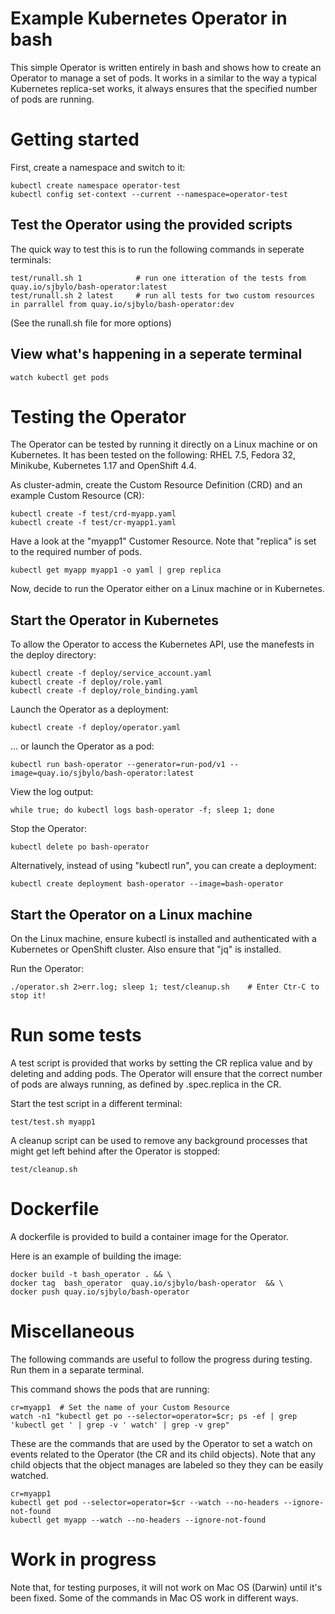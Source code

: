 # Example Kubernetes Operator in bash

This simple Operator is written entirely in bash and shows how to create an Operator to manage a set of pods.  It works in a similar to the way a typical Kubernetes replica-set works, it always ensures that the specified number of pods are running.

# Getting started

First, create a namespace and switch to it:

```
kubectl create namespace operator-test
kubectl config set-context --current --namespace=operator-test
```

## Test the Operator using the provided scripts

The quick way to test this is to run the following commands in seperate terminals:

```
test/runall.sh 1            # run one itteration of the tests from quay.io/sjbylo/bash-operator:latest
test/runall.sh 2 latest     # run all tests for two custom resources in parrallel from quay.io/sjbylo/bash-operator:dev 
```
(See the runall.sh file for more options) 

## View what's happening in a seperate terminal

```
watch kubectl get pods
```

# Testing the Operator

The Operator can be tested by running it directly on a Linux machine or on Kubernetes.  It has been tested on the following: RHEL 7.5, Fedora 32, Minikube, Kubernetes 1.17 and OpenShift 4.4.


As cluster-admin, create the Custom Resource Definition (CRD) and an example Custom Resource (CR):

```
kubectl create -f test/crd-myapp.yaml  
kubectl create -f test/cr-myapp1.yaml
```

Have a look at the "myapp1" Customer Resource.  Note that "replica" is set to the required number of pods.

```
kubectl get myapp myapp1 -o yaml | grep replica
```

Now, decide to run the Operator either on a Linux machine or in Kubernetes.


## Start the Operator in Kubernetes

To allow the Operator to access the Kubernetes API, use the manefests in the deploy directory:

```
kubectl create -f deploy/service_account.yaml
kubectl create -f deploy/role.yaml
kubectl create -f deploy/role_binding.yaml
```

Launch the Operator as a deployment:

```
kubectl create -f deploy/operator.yaml
```

... or launch the Operator as a pod:

```
kubectl run bash-operator --generator=run-pod/v1 --image=quay.io/sjbylo/bash-operator:latest
```

View the log output:

```
while true; do kubectl logs bash-operator -f; sleep 1; done
```

Stop the Operator:

```
kubectl delete po bash-operator
```

Alternatively, instead of using "kubectl run", you can create a deployment:

```
kubectl create deployment bash-operator --image=bash-operator
```


## Start the Operator on a Linux machine

On the Linux machine, ensure kubectl is installed and authenticated with a Kubernetes or OpenShift cluster.  Also ensure that "jq" is installed.

Run the Operator:

```
./operator.sh 2>err.log; sleep 1; test/cleanup.sh    # Enter Ctr-C to stop it!
```

# Run some tests

A test script is provided that works by setting the CR replica value and by deleting and adding pods.  The Operator will ensure that the correct number of pods are always running, as defined by .spec.replica in the CR.

Start the test script in a different terminal:

```
test/test.sh myapp1
```

A cleanup script can be used to remove any background processes that might get left behind after the Operator is stopped:

```
test/cleanup.sh
```

# Dockerfile

A dockerfile is provided to build a container image for the Operator. 

Here is an example of building the image:

```
docker build -t bash_operator . && \
docker tag  bash_operator  quay.io/sjbylo/bash-operator  && \
docker push quay.io/sjbylo/bash-operator 
```

# Miscellaneous

The following commands are useful to follow the progress during testing.  Run them in a separate terminal. 

This command shows the pods that are running:

```
cr=myapp1  # Set the name of your Custom Resource
watch -n1 "kubectl get po --selector=operator=$cr; ps -ef | grep 'kubectl get ' | grep -v ' watch' | grep -v grep"
```

These are the commands that are used by the Operator to set a watch on events related to the Operator (the CR and its child objects). Note that any child objects that the object manages are labeled so they they can be easily watched.

```
cr=myapp1
kubectl get pod --selector=operator=$cr --watch --no-headers --ignore-not-found
kubectl get myapp --watch --no-headers --ignore-not-found
```

# Work in progress

Note that, for testing purposes, it will not work on Mac OS (Darwin) until it's been fixed. Some of the commands in Mac OS work in different ways. 


